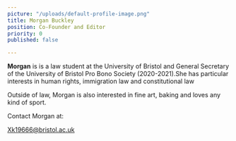 ```yaml
---
picture: "/uploads/default-profile-image.png"
title: Morgan Buckley
position: Co-Founder and Editor
priority: 0
published: false

---
```

**Morgan** is is a law student at the University of Bristol and General Secretary of the University of Bristol Pro Bono Society (2020-2021).She has particular interests in human rights, immigration law and constitutional law

Outside of law, Morgan is also interested in fine art, baking and loves any kind of sport.

Contact Morgan at:

Xk19666@bristol.ac.uk